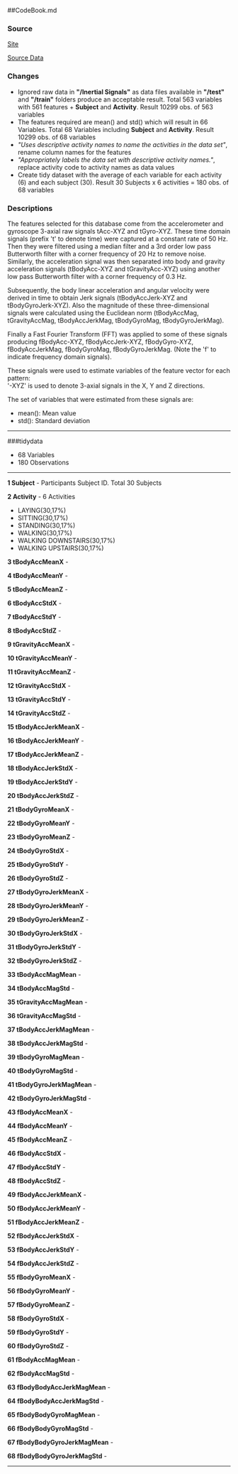 ##CodeBook.md


### Source


[Site](http://archive.ics.uci.edu/ml/datasets/Human+Activity+Recognition+Using+Smartphones)

[Source Data](https://d396qusza40orc.cloudfront.net/getdata%2Fprojectfiles%2FUCI%20HAR%20Dataset.zip)


### Changes

* Ignored raw data in __"/Inertial Signals"__ as data files available in __"/test"__ and __"/train"__ folders produce an acceptable result.  Total 563 variables with 561 features + __Subject__ and __Activity__.  Result 10299 obs. of 563 variables
* The features required are mean() and std() which will result in 66 Variables.  Total 68 Variables including __Subject__ and __Activity__.  Result 10299 obs. of 68 variables
* _"Uses descriptive activity names to name the activities in the data set"_, rename column names for the features
* _"Appropriately labels the data set with descriptive activity names."_, replace activity code to activity names as data values
* Create tidy dataset with the average of each variable for each activity (6) and each subject (30).  Result 30 Subjects x 6 activities = 180 obs. of 68 variables

### Descriptions

The features selected for this database come from the accelerometer and gyroscope 3-axial raw signals tAcc-XYZ and tGyro-XYZ. These time domain signals (prefix 't' to denote time) were captured at a constant rate of 50 Hz. Then they were filtered using a median filter and a 3rd order low pass Butterworth filter with a corner frequency of 20 Hz to remove noise. Similarly, the acceleration signal was then separated into body and gravity acceleration signals (tBodyAcc-XYZ and tGravityAcc-XYZ) using another low pass Butterworth filter with a corner frequency of 0.3 Hz. 

Subsequently, the body linear acceleration and angular velocity were derived in time to obtain Jerk signals (tBodyAccJerk-XYZ and tBodyGyroJerk-XYZ). Also the magnitude of these three-dimensional signals were calculated using the Euclidean norm (tBodyAccMag, tGravityAccMag, tBodyAccJerkMag, tBodyGyroMag, tBodyGyroJerkMag). 

Finally a Fast Fourier Transform (FFT) was applied to some of these signals producing fBodyAcc-XYZ, fBodyAccJerk-XYZ, fBodyGyro-XYZ, fBodyAccJerkMag, fBodyGyroMag, fBodyGyroJerkMag. (Note the 'f' to indicate frequency domain signals). 

These signals were used to estimate variables of the feature vector for each pattern:  
'-XYZ' is used to denote 3-axial signals in the X, Y and Z directions.

The set of variables that were estimated from these signals are: 

* mean(): Mean value
* std(): Standard deviation


-----------

###tidydata


* 68 Variables
* 180 Observations

-----------

__1   Subject__ - Participants Subject ID.  Total 30 Subjects

__2   Activity__ - 6 Activities

* LAYING(30,17%)
* SITTING(30,17%)
* STANDING(30,17%)
* WALKING(30,17%)
* WALKING DOWNSTAIRS(30,17%)
* WALKING UPSTAIRS(30,17%)

__3   tBodyAccMeanX__ - 

__4   tBodyAccMeanY__ - 

__5   tBodyAccMeanZ__ - 

__6   tBodyAccStdX__ - 

__7   tBodyAccStdY__ -

__8   tBodyAccStdZ__ - 

__9   tGravityAccMeanX__ -
 
__10  tGravityAccMeanY__ -
 
__11  tGravityAccMeanZ__ -
 
__12  tGravityAccStdX__ -
 
__13  tGravityAccStdY__ - 

__14  tGravityAccStdZ__ - 

__15  tBodyAccJerkMeanX__ - 

__16  tBodyAccJerkMeanY__ - 

__17  tBodyAccJerkMeanZ__ - 

__18  tBodyAccJerkStdX__ - 

__19  tBodyAccJerkStdY__ - 

__20  tBodyAccJerkStdZ__ - 

__21  tBodyGyroMeanX__ - 

__22  tBodyGyroMeanY__ - 

__23  tBodyGyroMeanZ__ - 

__24  tBodyGyroStdX__ - 

__25  tBodyGyroStdY__ - 

__26  tBodyGyroStdZ__ - 

__27  tBodyGyroJerkMeanX__ - 

__28  tBodyGyroJerkMeanY__ - 

__29  tBodyGyroJerkMeanZ__ - 

__30  tBodyGyroJerkStdX__ - 

__31  tBodyGyroJerkStdY__ - 

__32  tBodyGyroJerkStdZ__ - 

__33  tBodyAccMagMean__ - 

__34  tBodyAccMagStd__ - 

__35  tGravityAccMagMean__ - 

__36  tGravityAccMagStd__ - 

__37  tBodyAccJerkMagMean__ - 

__38  tBodyAccJerkMagStd__ - 

__39  tBodyGyroMagMean__ - 

__40  tBodyGyroMagStd__ - 

__41  tBodyGyroJerkMagMean__ - 

__42  tBodyGyroJerkMagStd__ - 

__43  fBodyAccMeanX__ - 

__44  fBodyAccMeanY__ - 

__45  fBodyAccMeanZ__ - 

__46  fBodyAccStdX__ - 

__47  fBodyAccStdY__ - 

__48  fBodyAccStdZ__ - 

__49  fBodyAccJerkMeanX__ - 

__50  fBodyAccJerkMeanY__ - 

__51  fBodyAccJerkMeanZ__ - 

__52  fBodyAccJerkStdX__ - 

__53  fBodyAccJerkStdY__ - 

__54  fBodyAccJerkStdZ__ - 

__55  fBodyGyroMeanX__ - 

__56  fBodyGyroMeanY__ - 

__57  fBodyGyroMeanZ__ - 

__58  fBodyGyroStdX__ - 

__59  fBodyGyroStdY__ - 

__60  fBodyGyroStdZ__ - 

__61  fBodyAccMagMean__ - 

__62  fBodyAccMagStd__ - 

__63  fBodyBodyAccJerkMagMean__ - 

__64  fBodyBodyAccJerkMagStd__ - 

__65  fBodyBodyGyroMagMean__ - 

__66  fBodyBodyGyroMagStd__ - 

__67  fBodyBodyGyroJerkMagMean__ - 

__68  fBodyBodyGyroJerkMagStd__ - 


-----------